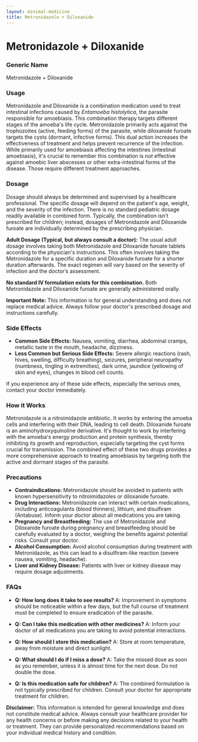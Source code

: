 ```yaml
---
layout: minimal-medicine
title: Metronidazole + Diloxanide
---
```


# Metronidazole + Diloxanide
### Generic Name
Metronidazole + Diloxanide

### Usage
Metronidazole and Diloxanide is a combination medication used to treat intestinal infections caused by *Entamoeba histolytica*, the parasite responsible for amoebiasis.  This combination therapy targets different stages of the amoeba's life cycle. Metronidazole primarily acts against the trophozoites (active, feeding forms) of the parasite, while diloxanide furoate targets the cysts (dormant, infective forms). This dual action increases the effectiveness of treatment and helps prevent recurrence of the infection.  While primarily used for amoebiasis affecting the intestines (intestinal amoebiasis),  it's crucial to remember this combination is *not* effective against amoebic liver abscesses or other extra-intestinal forms of the disease.  Those require different treatment approaches.

### Dosage
Dosage should always be determined and supervised by a healthcare professional.  The specific dosage will depend on the patient's age, weight, and the severity of the infection.  There is no standard pediatric dosage readily available in combined form.  Typically, the combination isn't prescribed for children; instead, dosages of Metronidazole and Diloxanide furoate are individually determined by the prescribing physician.

**Adult Dosage (Typical, but always consult a doctor):**  The usual adult dosage involves taking both Metronidazole and Diloxanide furoate tablets according to the physician's instructions. This often involves taking the Metronidazole for a specific duration and Diloxanide furoate for a shorter duration afterwards. The exact regimen will vary based on the severity of infection and the doctor’s assessment.


**No standard IV formulation exists for this combination.** Both Metronidazole and Diloxanide furoate are generally administered orally.

**Important Note:**  This information is for general understanding and does not replace medical advice.  Always follow your doctor's prescribed dosage and instructions carefully.

### Side Effects

* **Common Side Effects:** Nausea, vomiting, diarrhea, abdominal cramps, metallic taste in the mouth, headache, dizziness.
* **Less Common but Serious Side Effects:**  Severe allergic reactions (rash, hives, swelling, difficulty breathing), seizures, peripheral neuropathy (numbness, tingling in extremities), dark urine, jaundice (yellowing of skin and eyes), changes in blood cell counts.

If you experience any of these side effects, especially the serious ones, contact your doctor immediately.


### How it Works
Metronidazole is a nitroimidazole antibiotic.  It works by entering the amoeba cells and interfering with their DNA, leading to cell death. Diloxanide furoate is an aminohydroxyquinoline derivative. It's thought to work by interfering with the amoeba's energy production and protein synthesis, thereby inhibiting its growth and reproduction, especially targeting the cyst forms crucial for transmission.  The combined effect of these two drugs provides a more comprehensive approach to treating amoebiasis by targeting both the active and dormant stages of the parasite.


### Precautions

* **Contraindications:** Metronidazole should be avoided in patients with known hypersensitivity to nitroimidazoles or diloxanide furoate.
* **Drug Interactions:** Metronidazole can interact with certain medications, including anticoagulants (blood thinners), lithium, and disulfiram (Antabuse). Inform your doctor about all medications you are taking.
* **Pregnancy and Breastfeeding:**  The use of Metronidazole and Diloxanide furoate during pregnancy and breastfeeding should be carefully evaluated by a doctor, weighing the benefits against potential risks.  Consult your doctor.
* **Alcohol Consumption:** Avoid alcohol consumption during treatment with Metronidazole, as this can lead to a disulfiram-like reaction (severe nausea, vomiting, headache).
* **Liver and Kidney Disease:**  Patients with liver or kidney disease may require dosage adjustments.


### FAQs

* **Q: How long does it take to see results?** A:  Improvement in symptoms should be noticeable within a few days, but the full course of treatment must be completed to ensure eradication of the parasite.

* **Q: Can I take this medication with other medicines?** A:  Inform your doctor of all medications you are taking to avoid potential interactions.

* **Q: How should I store this medication?** A:  Store at room temperature, away from moisture and direct sunlight.

* **Q: What should I do if I miss a dose?** A:  Take the missed dose as soon as you remember, unless it is almost time for the next dose. Do not double the dose.

* **Q: Is this medication safe for children?** A:  The combined formulation is not typically prescribed for children.  Consult your doctor for appropriate treatment for children.

**Disclaimer:** This information is intended for general knowledge and does not constitute medical advice. Always consult your healthcare provider for any health concerns or before making any decisions related to your health or treatment.  They can provide personalized recommendations based on your individual medical history and condition.
